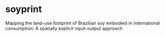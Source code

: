 # soyprint
Mapping the land-use footprint of Brazilian soy embodied in international consumption: A spatially explicit input-output approach
